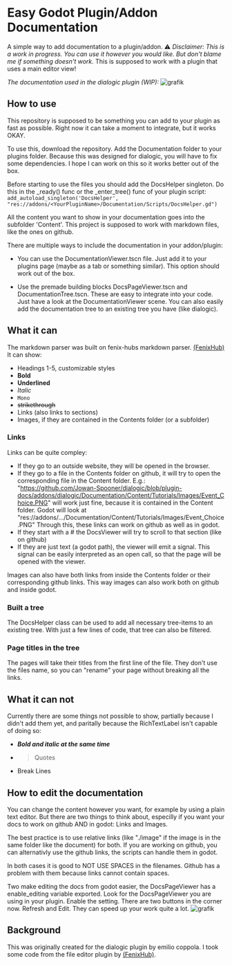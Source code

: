 # Easy Godot Plugin/Addon Documentation

A simple way to add documentation to a plugin/addon.
⚠️ *Disclaimer: This is a work in progress. You can use it however you would like. But don't blame me if something doesn't work.*
This is supposed to work with a plugin that uses a main editor view!

*The documentation used in the dialogic plugin (WIP):* 
![grafik](https://user-images.githubusercontent.com/42868150/115240238-d4222e00-a11f-11eb-98d1-5a3495192519.png)


## How to use
This repository is supposed to be something you can add to your plugin as fast as possible.
Right now it can take a moment to integrate, but it works OKAY.


To use this, download the repository. Add the Documentation folder to your plugins folder.
Because this was designed for dialogic, you will have to fix some dependencies. I hope I can work on this so it works better out of the box.

Before starting to use the files you should add the DocsHelper singleton.
Do this in the \_ready() func or the \_enter_tree() func of your plugin script:
`add_autoload_singleton('DocsHelper', "res://addons/<YourPluginName>/Documentation/Scripts/DocsHelper.gd")`

All the content you want to show in your documentation goes into the subfolder 'Content'.
This project is supposed to work with markdown files, like the ones on github.

There are multiple ways to include the documentation in your addon/plugin:

- You can use the DocumentationViewer.tscn file. 
  Just add it to your plugins page (maybe as a tab or something similar). 
  This option should work out of the box.

- Use the premade building blocks DocsPageViewer.tscn and DocumentationTree.tscn.
  These are easy to integrate into your code. Just have a look at the DocumentationViewer scene.
  You can also easily add the documentation tree to an existing tree you have (like dialogic).

## What it can
The markdown parser was built on fenix-hubs markdown parser. [(FenixHub)](https://github.com/fenix-hub/godot-engine.file-editor)
It can show:
  - Headings 1-5, customizable styles
  - **Bold**
  - __Underlined__
  - *Italic*
  - `Mono`
  - ~~strikethrough~~
  - Links (also links to sections)
  - Images, if they are contained in the Contents folder (or a subfolder)

### Links
Links can be quite compley: 
  - If they go to an outside website, they will be opened in the browser.
  - If they go to a file in the Contents folder on github, it will try to open the corresponding file in the Content folder.
    E.g.: "https://github.com/Jowan-Spooner/dialogic/blob/plugin-docs/addons/dialogic/Documentation/Content/Tutorials/Images/Event_Choice.PNG" will work just fine, because it is contained in the Content folder. Godot will look at "res://addons/.../Documentation/Content/Tutorials/Images/Event_Choice.PNG"
    Through this, these links can work on github as well as in godot.
  - If they start with a # the DocsViewer will try to scroll to that section (like on github)
  - If they are just text (a godot path), the viewer will emit a signal.
    This signal can be easily interpreted as an open call, so that the page will be opened with the viewer.

Images can also have both links from inside the Contents folder or their corresponding github links. This way images can also work both on github and inside godot.

### Built a tree
The DocsHelper class can be used to add all necessary tree-items to an existing tree. With just a few lines of code, that tree can also be filtered.

### Page titles in the tree
The pages will take their titles from the first line of the file. They don't use the files name, so you can "rename" your page without breaking all the links.

## What it can not
Currently there are some things not possible to show, partially because I didn't add them yet, and paritally because the RichTextLabel isn't capable of doing so:
  - ***Bold and italic at the same time***
  - > Quotes
  - Break Lines

## How to edit the documentation
You can change the content however you want, for example by using a plain text editor.
But there are two things to think about, especilly if you want your docs to work on github AND in godot: Links and Images.

The best practice is to use relative links (like "./image" if the image is in the same folder like the document) for both. If you are working on github, you can alternativly use the github links, the scripts can handle them in godot.

In both cases it is good to NOT USE SPACES in the filenames. Github has a problem with them because links cannot contain spaces.

Two make editing the docs from godot easier, the DocsPageViewer has a enable_editing variable exported. Look for the DocsPageViewer you are using in your plugin. Enable the setting. There are two buttons in the corner now. Refresh and Edit. They can speed up your work quite a lot.
![grafik](https://user-images.githubusercontent.com/42868150/115277771-f4181880-a144-11eb-89ab-f69dddaf6893.png)


## Background
This was originally created for the dialogic plugin by emilio coppola. 
I took some code from the file editor plugin by [(FenixHub)](https://github.com/fenix-hub/godot-engine.file-editor).

